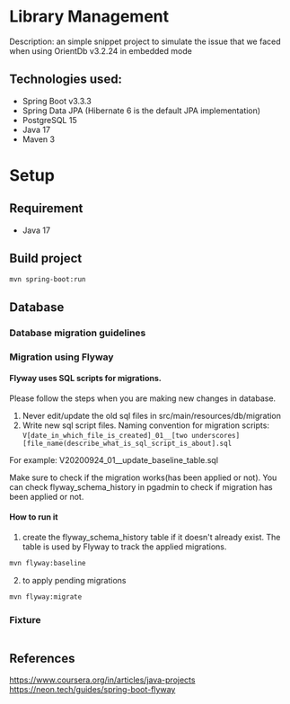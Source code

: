 # Library Management
Description: an simple snippet project to simulate the issue that we faced when using OrientDb v3.2.24 in embedded mode

## Technologies used:
- Spring Boot v3.3.3
- Spring Data JPA (Hibernate 6 is the default JPA implementation)
- PostgreSQL 15
- Java 17
- Maven 3

# Setup
## Requirement
- Java 17


## Build project
```bash
mvn spring-boot:run
```

## Database

### Database migration guidelines

### Migration using Flyway

#### Flyway uses SQL scripts for migrations.
Please follow the steps when you are making new changes in database.
1. Never edit/update the old sql files in src/main/resources/db/migration
2. Write new sql script files. Naming convention for migration scripts:
   ```V[date_in_which_file_is_created]_01__[two underscores][file_name(describe_what_is_sql_script_is_about].sql```

For example:
V20200924_01__update_baseline_table.sql

Make sure to check if the migration works(has been applied or not).
You can check flyway_schema_history in pgadmin to check if migration has been applied or not.

#### How to run it
1. create the flyway_schema_history table if it doesn't already exist. The table is used by Flyway to track the 
applied migrations.
```bash
mvn flyway:baseline
```
2. to apply pending migrations
```bash
mvn flyway:migrate
```

### Fixture
```bash

```

## References
https://www.coursera.org/in/articles/java-projects
https://neon.tech/guides/spring-boot-flyway
